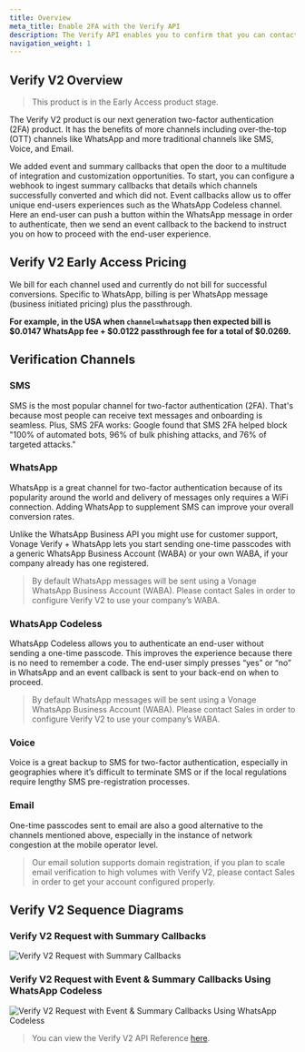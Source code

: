 ```yaml
---
title: Overview
meta_title: Enable 2FA with the Verify API
description: The Verify API enables you to confirm that you can contact a user at a specific number.
navigation_weight: 1
---
```

## Verify V2 Overview

> This product is in the Early Access product stage.

The Verify V2 product is our next generation two-factor authentication (2FA) product. It has the benefits of more channels including over-the-top (OTT) channels like WhatsApp and more traditional channels like SMS, Voice, and Email.

We added event and summary callbacks that open the door to a multitude of integration and customization opportunities. To start, you can configure a webhook to ingest summary callbacks that details which channels successfully converted and which did not. Event callbacks allow us to offer unique end-users experiences such as the WhatsApp Codeless channel. Here an end-user can push a button within the WhatsApp message in order to authenticate, then we send an event callback to the backend to instruct you on how to proceed with the end-user experience.

## Verify V2 Early Access Pricing

We bill for each channel used and currently do not bill for successful conversions. Specific to WhatsApp, billing is per WhatsApp message (business initiated pricing) plus the passthrough.

**For example, in the USA when ``channel=whatsapp`` then expected bill is $0.0147 WhatsApp fee + $0.0122 passthrough fee for a total of $0.0269.**

## Verification Channels

### SMS

SMS is the most popular channel for two-factor authentication (2FA). That's because most people can receive text messages and onboarding is seamless. Plus, SMS 2FA works: Google found that SMS 2FA helped block "100% of automated bots, 96% of bulk phishing attacks, and 76% of targeted attacks."

### WhatsApp

WhatsApp is a great channel for two-factor authentication because of its popularity around the world and delivery of messages only requires a WiFi connection. Adding WhatsApp to supplement SMS can improve your overall conversion rates.

Unlike the WhatsApp Business API you might use for customer support, Vonage Verify + WhatsApp lets you start sending one-time passcodes with a generic WhatsApp Business Account (WABA) or your own WABA, if your company already has one registered.

> By default WhatsApp messages will be sent using a Vonage WhatsApp Business Account (WABA). Please contact Sales in order to configure Verify V2 to use your company’s WABA.

### WhatsApp Codeless

WhatsApp Codeless allows you to authenticate an end-user without sending a one-time passcode. This improves the experience because there is no need to remember a code. The end-user simply presses “yes” or “no” in WhatsApp and an event callback is sent to your back-end on when to proceed.

> By default WhatsApp messages will be sent using a Vonage WhatsApp Business Account (WABA). Please contact Sales in order to configure Verify V2 to use your company’s WABA.

### Voice

Voice is a great backup to SMS for two-factor authentication, especially in geographies where it’s difficult to terminate SMS or if the local regulations require lengthy SMS pre-registration processes.

### Email

One-time passcodes sent to email are also a good alternative to the channels mentioned above, especially in the instance of network congestion at the mobile operator level.

> Our email solution supports domain registration, if you plan to scale email verification to high volumes with Verify V2, please contact Sales in order to get your account configured properly.

## Verify V2 Sequence Diagrams

### Verify V2 Request with Summary Callbacks

![Verify V2 Request with Summary Callbacks](/images/verifyv2_request_summary_callbacks.png)

### Verify V2 Request with Event & Summary Callbacks Using WhatsApp Codeless

![Verify V2 Request with Event & Summary Callbacks Using WhatsApp Codeless](/images/verifyv2_whatsapp_sequence_diagram.png)

> You can view the Verify V2 API Reference [here](https://developer.vonage.com/verify/api-reference).
